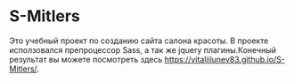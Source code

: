 # S-Mitlers
Это учебный проект по созданию сайта салона красоты. В проекте исползовался препроцессор Sass,  а так же jquery плагины.Конечный результат вы можете посмотреть здесь https://vitaliilunev83.github.io/S-Mitlers/.
